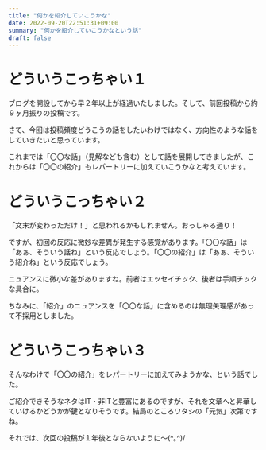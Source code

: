 ```yaml
---
title: "何かを紹介していこうかな"
date: 2022-09-20T22:51:31+09:00
summary: "何かを紹介していこうかなという話"
draft: false
---
```

# どういうこっちゃい１
ブログを開設してから早２年以上が経過いたしました。そして、前回投稿から約９ヶ月振りの投稿です。  

さて、今回は投稿頻度どうこうの話をしたいわけではなく、方向性のような話をしていきたいと思っています。  

これまでは「〇〇な話」（見解なども含む）として話を展開してきましたが、これからは「〇〇の紹介」もレパートリーに加えていこうかなと考えています。

# どういうこっちゃい２
「文末が変わっただけ！」と思われるかもしれません。おっしゃる通り！  

ですが、初回の反応に微妙な差異が発生する感覚があります。「〇〇な話」は「あぁ、そういう話ね」という反応でしょう。「〇〇の紹介」は「あぁ、そういう紹介ね」という反応でしょう。  

ニュアンスに微小な差がありますね。前者はエッセイチック、後者は手順チックな具合に。  

ちなみに、「紹介」のニュアンスを「〇〇な話」に含めるのは無理矢理感があって不採用としました。

# どういうこっちゃい３
そんなわけで「〇〇の紹介」をレパートリーに加えてみようかな、という話でした。  

ご紹介できそうなネタはIT・非ITと豊富にあるのですが、それを文章へと昇華していけるかどうかが鍵となりそうです。結局のところワタシの「元気」次第ですね。  

それでは、次回の投稿が１年後とならないように〜(^｡^)/
